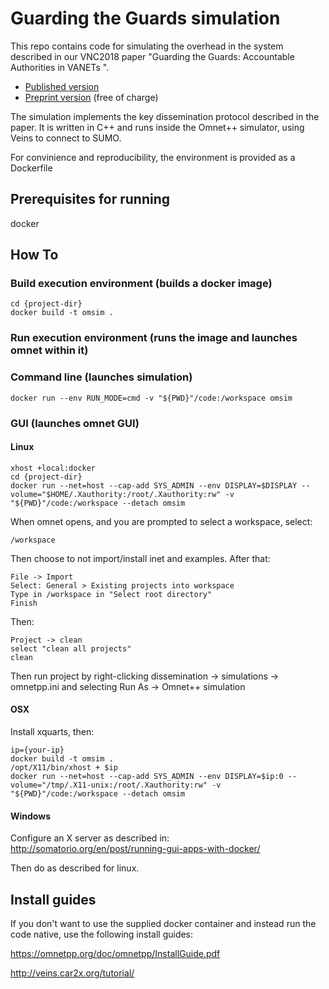 # Guarding the Guards simulation
This repo contains code for simulating the overhead in the system described in our VNC2018 paper "Guarding the Guards: Accountable Authorities in VANETs
".

 * [Published version](https://ieeexplore.ieee.org/abstract/document/8628329)
 * [Preprint version](http://portal.research.lu.se/portal/files/53740796/LUP_gtg_short_3_.pdf) (free of charge)

The simulation implements the key dissemination protocol described in the paper. It is written in C++ and runs inside the Omnet++ simulator, using Veins to connect to SUMO.

For convinience and reproducibility, the environment is provided as a Dockerfile

## Prerequisites for running

docker

## How To

### Build execution environment (builds a docker image)

    cd {project-dir}
    docker build -t omsim .

### Run execution environment (runs the image and launches omnet within it)

### Command line (launches simulation)

    docker run --env RUN_MODE=cmd -v "${PWD}"/code:/workspace omsim

### GUI (launches omnet GUI)

#### Linux

    xhost +local:docker
    cd {project-dir}
    docker run --net=host --cap-add SYS_ADMIN --env DISPLAY=$DISPLAY --volume="$HOME/.Xauthority:/root/.Xauthority:rw" -v "${PWD}"/code:/workspace --detach omsim

When omnet opens, and you are prompted to select a workspace, select:

    /workspace

Then choose to not import/install inet and examples. After that:

    File -> Import
    Select: General > Existing projects into workspace
    Type in /workspace in "Select root directory"
    Finish

Then:

    Project -> clean
    select "clean all projects"
    clean


<!---
[TODO is this still needed?]
fix paths for makemake according to fixpath.png

make clean (important)

build project
--->

Then run project by right-clicking dissemination -> simulations -> omnetpp.ini and selecting Run As -> Omnet++ simulation

#### OSX
Install xquarts, then:

    ip={your-ip}
    docker build -t omsim .
    /opt/X11/bin/xhost + $ip
    docker run --net=host --cap-add SYS_ADMIN --env DISPLAY=$ip:0 --volume="/tmp/.X11-unix:/root/.Xauthority:rw" -v "${PWD}"/code:/workspace --detach omsim

#### Windows
Configure an X server as described in:
http://somatorio.org/en/post/running-gui-apps-with-docker/

Then do as described for linux.

## Install guides 
If you don't want to use the supplied docker container and instead run the code native, use the following install guides:

https://omnetpp.org/doc/omnetpp/InstallGuide.pdf

http://veins.car2x.org/tutorial/

